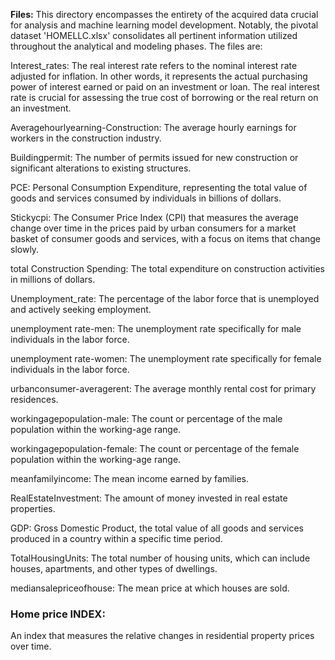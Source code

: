 **Files:**
This directory encompasses the entirety of the acquired data crucial for analysis and machine learning model development. Notably, the pivotal dataset 'HOMELLC.xlsx' consolidates all pertinent information utilized throughout the analytical and modeling phases.
The files are:

Interest_rates: 
The real interest rate refers to the nominal interest rate adjusted for inflation. In other words, it represents the actual purchasing power of interest earned or paid on an investment or loan. The real interest rate is crucial for assessing the true cost of borrowing or the real return on an investment.

Averagehourlyearning-Construction: 
The average hourly earnings for workers in the construction industry.

Buildingpermit: 
The number of permits issued for new construction or significant alterations to existing structures.

PCE:
Personal Consumption Expenditure, representing the total value of goods and services consumed by individuals in billions of dollars.

Stickycpi: 
The Consumer Price Index (CPI) that measures the average change over time in the prices paid by urban consumers for a market basket of consumer goods and services, with a focus on items that change slowly.

total Construction Spending:
The total expenditure on construction activities in millions of dollars.

Unemployment_rate: 
The percentage of the labor force that is unemployed and actively seeking employment.

unemployment rate-men:
The unemployment rate specifically for male individuals in the labor force.

unemployment rate-women: 
The unemployment rate specifically for female individuals in the labor force.

urbanconsumer-averagerent:
The average monthly rental cost for primary residences.

workingagepopulation-male: 
The count or percentage of the male population within the working-age range.

workingagepopulation-female: 
The count or percentage of the female population within the working-age range.

meanfamilyincome: 
The mean income earned by families.

RealEstateInvestment: 
The amount of money invested in real estate properties.

GDP:
Gross Domestic Product, the total value of all goods and services produced in a country within a specific time period.

TotalHousingUnits: 
The total number of housing units, which can include houses, apartments, and other types of dwellings.

mediansalepriceofhouse: 
The mean price at which houses are sold.

### Home price INDEX: 
An index that measures the relative changes in residential property prices over time.

